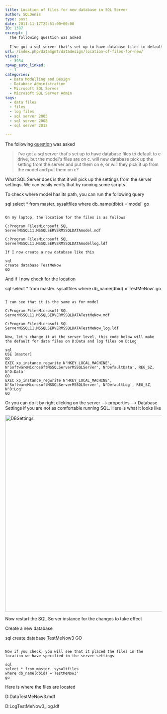 ```yaml
---
title: Location of files for new database in SQL Server
author: SQLDenis
type: post
date: 2011-11-17T22:51:00+00:00
ID: 1387
excerpt: |
  The following question was asked
  
  I've got a sql server that's set up to have database files to default to e drive, but the model's files are on c. will new database pick up the setting from the server and put them on e, or will they pick it up from t&hellip;
url: /index.php/datamgmt/datadesign/location-of-files-for-new/
views:
  - 3934
rp4wp_auto_linked:
  - 1
categories:
  - Data Modelling and Design
  - Database Administration
  - Microsoft SQL Server
  - Microsoft SQL Server Admin
tags:
  - data files
  - files
  - log files
  - sql server 2005
  - sql server 2008
  - sql server 2012

---
```

The following [question][1] was asked

> I've got a sql server that's set up to have database files to default to e drive, but the model's files are on c. will new database pick up the setting from the server and put them on e, or will they pick it up from the model and put them on c?

What SQL Server does is that it will pick up the settings from the server settings. We can easily verify that by running some scripts

To check where model has its path, you can run the following query

sql
select * from master..sysaltfiles
where db_name(dbid) ='model'
go
```

On my laptop, the location for the files is as follows
  
C:Program FilesMicrosoft SQL ServerMSSQL11.MSSQLSERVERMSSQLDATAmodel.mdf
  
C:Program FilesMicrosoft SQL ServerMSSQL11.MSSQLSERVERMSSQLDATAmodellog.ldf

If I now create a new database like this

sql
create database TestMeNow
GO
```

And if I now check for the location

sql
select * from master..sysaltfiles
where db_name(dbid) ='TestMeNow'
go
```

I can see that it is the same as for model

C:Program FilesMicrosoft SQL ServerMSSQL11.MSSQLSERVERMSSQLDATATestMeNow.mdf
  
C:Program FilesMicrosoft SQL ServerMSSQL11.MSSQLSERVERMSSQLDATATestMeNow_log.ldf

Now, let's change it at the server level, this code below will make the default for data files on D:Data and log files on D:Log

sql
USE [master]
GO
EXEC xp_instance_regwrite N'HKEY_LOCAL_MACHINE', N'SoftwareMicrosoftMSSQLServerMSSQLServer', N'DefaultData', REG_SZ, N'D:Data'
GO
EXEC xp_instance_regwrite N'HKEY_LOCAL_MACHINE', N'SoftwareMicrosoftMSSQLServerMSSQLServer', N'DefaultLog', REG_SZ, N'D:Log'
GO
```

Or you can do it by right clicking on the server &#8211;> properties &#8211;> Database Settings if you are not as comfortable running SQL. Here is what it looks like
  
[<img src="http://farm7.static.flickr.com/6043/6355955641_8d0daa2731_b.jpg" width="704" height="632" alt="DBSettings" />][2]

Now restart the SQL Server instance for the changes to take effect
  
Create a new database

sql
create database TestMeNow3
GO
```

Now if you check, you will see that it placed the files in the location we have specified in the server settings

sql
select * from master..sysaltfiles
where db_name(dbid) ='TestMeNow3'
go
```

Here is where the files are located
  
D:DataTestMeNow3.mdf
  
D:LogTestMeNow3_log.ldf

 [1]: http://forum.ltd.local/viewtopic.php?f=22&t=15783
 [2]: http://www.flickr.com/photos/denisgobo/6355955641/ "DBSettings "